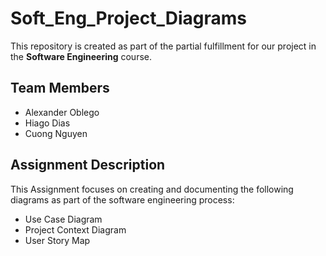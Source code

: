 # Soft_Eng_Project_Diagrams

This repository is created as part of the partial fulfillment for our project in the **Software Engineering** course.

## Team Members
- Alexander Oblego
- Hiago Dias
- Cuong Nguyen

## Assignment Description
This Assignment focuses on creating and documenting the following diagrams as part of the software engineering process:
- Use Case Diagram
- Project Context Diagram
- User Story Map
